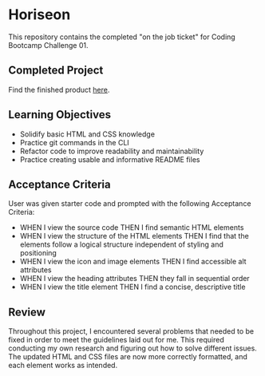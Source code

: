 # Horiseon

This repository contains the completed "on the job ticket" for Coding Bootcamp Challenge 01.

## Completed Project

Find the finished product [here](https://rainbow-rabanadas-eb6a30.netlify.app/).

## Learning Objectives

- Solidify basic HTML and CSS knowledge
- Practice git commands in the CLI
- Refactor code to improve readability and maintainability
- Practice creating usable and informative README files

## Acceptance Criteria

User was given starter code and prompted with the following Acceptance Criteria:

- WHEN I view the source code THEN I find semantic HTML elements
- WHEN I view the structure of the HTML elements THEN I find that the elements follow a logical structure independent of styling and positioning
- WHEN I view the icon and image elements THEN I find accessible alt attributes
- WHEN I view the heading attributes THEN they fall in sequential order
- WHEN I view the title element THEN I find a concise, descriptive title

## Review

Throughout this project, I encountered several problems that needed to be fixed in order to meet the guidelines laid out for me. This required conducting my own research and figuring out how to solve different issues. The updated HTML and CSS files are now more correctly formatted, and each element works as intended.
